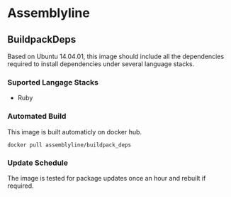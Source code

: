 # Assemblyline
## BuildpackDeps
Based on Ubuntu 14.04.01, this image should include all the dependencies required to install dependencies under several language stacks.

### Suported Langage Stacks
* Ruby

### Automated Build
This image is built automaticly on docker hub.

`docker pull assemblyline/buildpack_deps`

### Update Schedule
The image is tested for package updates once an hour and rebuilt if required.
